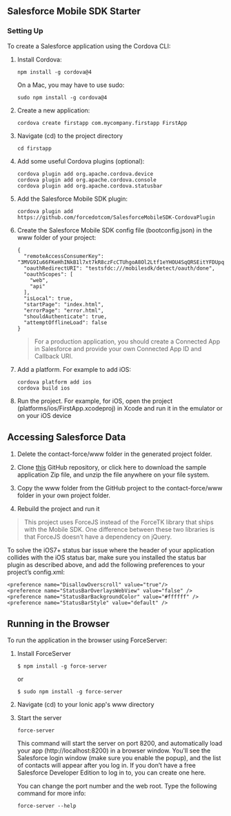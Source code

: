 ## Salesforce Mobile SDK Starter

### Setting Up

To create a Salesforce application using the Cordova CLI:

1. Install Cordova:
    ```
    npm install -g cordova@4
    ```

    On a Mac, you may have to use sudo:
    ```
    sudo npm install -g cordova@4
    ```

1. Create a new application:
    ```
    cordova create firstapp com.mycompany.firstapp FirstApp
    ```

1. Navigate (cd) to the project directory
    ```
    cd firstapp
    ```

1. Add some useful Cordova plugins (optional):
    ```
    cordova plugin add org.apache.cordova.device
    cordova plugin add org.apache.cordova.console
    cordova plugin add org.apache.cordova.statusbar
    ```

1. Add the Salesforce Mobile SDK plugin:
    ```
    cordova plugin add https://github.com/forcedotcom/SalesforceMobileSDK-CordovaPlugin
    ```

1. Create the Salesforce Mobile SDK config file (bootconfig.json) in the www folder of your project:
    ```
    {
      "remoteAccessConsumerKey": "3MVG9Iu66FKeHhINkB1l7xt7kR8czFcCTUhgoA8Ol2Ltf1eYHOU4SqQRSEitYFDUpqRWcoQ2.dBv_a1Dyu5xa",
      "oauthRedirectURI": "testsfdc:///mobilesdk/detect/oauth/done",
      "oauthScopes": [
        "web",
        "api"
      ],
      "isLocal": true,
      "startPage": "index.html",
      "errorPage": "error.html",
      "shouldAuthenticate": true,
      "attemptOfflineLoad": false
    }
    ```

    > For a production application, you should create a Connected App in Salesforce and provide your own Connected App ID and Callback URI.

1. Add a platform. For example to add iOS:
    ```
    cordova platform add ios
    cordova build ios
    ```

1. Run the project. For example, for iOS, open the project (platforms/ios/FirstApp.xcodeproj) in Xcode and run it in the emulator or on your iOS device


## Accessing Salesforce Data
 
 1. Delete the contact-force/www folder in the generated project folder.
 
 1. Clone [this](https://github.com/ccoenraets/salesforce-mobile-sdk-starter) GitHub repository, or click here to download the sample application Zip file, and unzip the file anywhere on your file system.
 
 1. Copy the www folder from the GitHub project to the contact-force/www folder in your own project folder.
 
 1. Rebuild the project and run it
 
 > This project uses ForceJS instead of the ForceTK library that ships with the Mobile SDK. One difference between these two libraries is that ForceJS doesn’t have a dependency on jQuery.
 
 To solve the iOS7+ status bar issue where the header of your application collides with the iOS status bar, make sure you installed the status bar plugin as described above, and add the following preferences to your project’s config.xml:
 
 ```
 <preference name="DisallowOverscroll" value="true"/>
 <preference name="StatusBarOverlaysWebView" value="false" />
 <preference name="StatusBarBackgroundColor" value="#ffffff" />
 <preference name="StatusBarStyle" value="default" />
 ```
 
 
 
 ## Running in the Browser
 
 To run the application in the browser using ForceServer:
 
 1. Install ForceServer
 
    ```
    $ npm install -g force-server
    ```

    or

    ```
    $ sudo npm install -g force-server
    ```
    
    
 1. Navigate (cd) to your Ionic app's www directory
 
 1. Start the server
 
    ```
    force-server
    ```
 
    This command will start the server on port 8200, and automatically load your app (http://localhost:8200) in a browser window. You'll see the Salesforce login window (make sure you enable the popup), and the list of contacts will appear after you log in. If you don’t have a free Salesforce Developer Edition to log in to, you can create one here.
 
    You can change the port number and the web root. Type the following command for more info:
 
    ```
    force-server --help
    ```